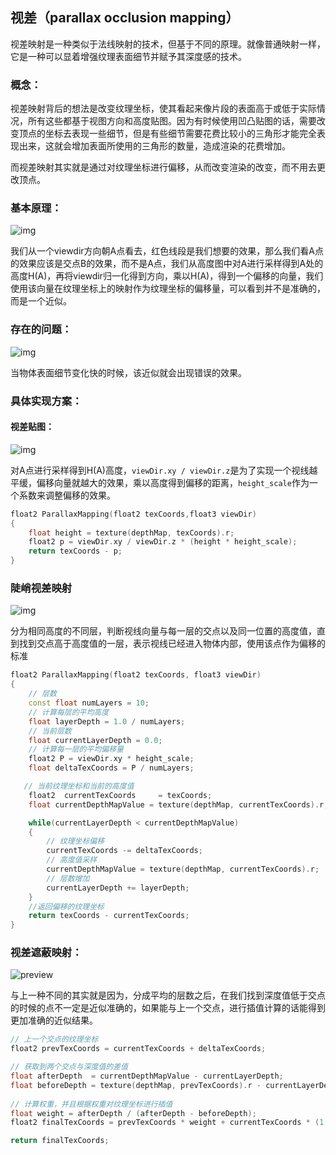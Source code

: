## 视差（parallax occlusion mapping）

视差映射是一种类似于法线映射的技术，但基于不同的原理。就像普通映射一样，它是一种可以显着增强纹理表面细节并赋予其深度感的技术。

### 概念：

视差映射背后的想法是改变纹理坐标，使其看起来像片段的表面高于或低于实际情况，所有这些都基于视图方向和高度贴图。因为有时候使用凹凸贴图的话，需要改变顶点的坐标去表现一些细节，但是有些细节需要花费比较小的三角形才能完全表现出来，这就会增加表面所使用的三角形的数量，造成渲染的花费增加。

而视差映射其实就是通过对纹理坐标进行偏移，从而改变渲染的改变，而不用去更改顶点。

### 基本原理：

![img](https://pic3.zhimg.com/80/v2-39b4b6270c9bec1f66067d4fe449b8fe_720w.jpg)

我们从一个viewdir方向朝A点看去，红色线段是我们想要的效果，那么我们看A点的效果应该是交点B的效果，而不是A点，我们从高度图中对A进行采样得到A处的高度H(A)，再将viewdir归一化得到方向，乘以H(A)，得到一个偏移的向量，我们使用该向量在纹理坐标上的映射作为纹理坐标的偏移量，可以看到并不是准确的，而是一个近似。

### 存在的问题：

![img](https://pic1.zhimg.com/80/v2-62d03b479586a5ffa23907d4dfc0a1c0_720w.jpg)

当物体表面细节变化快的时候，该近似就会出现错误的效果。

### 具体实现方案：

#### 视差贴图：

![img](https://pic4.zhimg.com/80/v2-13d6e1a03de9e92129997f2ccec11e77_720w.jpg)

对A点进行采样得到H(A)高度，`viewDir.xy / viewDir.z`是为了实现一个视线越平缓，偏移向量就越大的效果，乘以高度得到偏移的距离，`height_scale`作为一个系数来调整偏移的效果。

```c++
float2 ParallaxMapping(float2 texCoords,float3 viewDir)
{ 
    float height = texture(depthMap, texCoords).r;    
    float2 p = viewDir.xy / viewDir.z * (height * height_scale);
    return texCoords - p;    
}
```

### 陡峭视差映射

![img](https://pic1.zhimg.com/80/v2-3f36559fadc68ac065cc3fabb634dfe8_720w.jpg)

分为相同高度的不同层，判断视线向量与每一层的交点以及同一位置的高度值，直到找到交点高于高度值的一层，表示视线已经进入物体内部，使用该点作为偏移的标准

```c++
float2 ParallaxMapping(float2 texCoords, float3 viewDir)
{ 
    // 层数
    const float numLayers = 10;
    // 计算每层的平均高度
    float layerDepth = 1.0 / numLayers;
    // 当前层数
    float currentLayerDepth = 0.0;
    // 计算每一层的平均偏移量
    float2 P = viewDir.xy * height_scale; 
    float deltaTexCoords = P / numLayers;

   // 当前纹理坐标和当前的高度值
    float2  currentTexCoords     = texCoords;
    float currentDepthMapValue = texture(depthMap, currentTexCoords).r;

    while(currentLayerDepth < currentDepthMapValue)
    {
        // 纹理坐标偏移
        currentTexCoords -= deltaTexCoords;
        // 高度值采样
        currentDepthMapValue = texture(depthMap, currentTexCoords).r;  
        // 层数增加
        currentLayerDepth += layerDepth;  
    }
    //返回偏移的纹理坐标
    return texCoords - currentTexCoords;
}
```

### 视差遮蔽映射：

![preview](https://pic3.zhimg.com/v2-2dae4b1eae52abd181534fb9ba0cbffe_r.jpg)

与上一种不同的其实就是因为，分成平均的层数之后，在我们找到深度值低于交点的时候的点不一定是近似准确的，如果能与上一个交点，进行插值计算的话能得到更加准确的近似结果。

```c++
// 上一个交点的纹理坐标
float2 prevTexCoords = currentTexCoords + deltaTexCoords;

// 获取到两个交点与深度值的差值
float afterDepth  = currentDepthMapValue - currentLayerDepth;
float beforeDepth = texture(depthMap, prevTexCoords).r - currentLayerDepth + layerDepth;
 
// 计算权重，并且根据权重对纹理坐标进行插值
float weight = afterDepth / (afterDepth - beforeDepth);
float2 finalTexCoords = prevTexCoords * weight + currentTexCoords * (1.0 - weight);

return finalTexCoords;  
```

